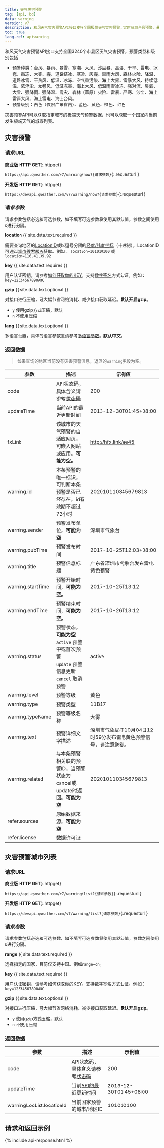 ```yaml
---
title: 天气灾害预警
tag: [api, bd]
data: warning
version: v7
description: 和风天气灾害预警API接口支持全国极端天气灾害预警，实时获取台风预警、暴雨暴雪预警、寒潮预警、大风预警、空气重污染预警以及沙尘暴、高温、干旱、雷电、冰雹、霜冻、大雾、道路结冰、干热风、雷雨大风、森林火险、降温、冰冻、雷暴大风、龙卷风、低温冻害、低温雨雪冰冻、强对流、强降雨、强降温、雪灾、雷暴、严寒、沙尘等50多种气象灾害预警信息。
toc: true
lang-ref: apiwarning
---
```


和风天气灾害预警API接口支持全国3240个市县区天气灾害预警，预警类型和级别包括：
- 预警种类：台风、暴雨、暴雪、寒潮、大风、沙尘暴、高温、干旱、雷电、冰雹、霜冻、大雾、霾、道路结冰、寒冷、灰霾、雷雨大风、森林火险、降温、道路冰雪、干热风、低温、冰冻、空气重污染、海上大雾、雷暴大风、持续低温、浓浮尘、龙卷风、低温冻害、海上大风、低温雨雪冰冻、强对流、臭氧、大雪、强降雨、强降温、雪灾、森林（草原）火险、雷暴、严寒、沙尘、海上雷雨大风、海上雷电、海上台风。
- 预警级别：白色（仅限广东省内）、蓝色、黄色、橙色、红色

灾害预警API可以获取指定城市的极端天气预警数据，也可以获取一个国家内当前发生极端天气的城市列表。

## 灾害预警

### 请求URL

**商业版** **HTTP GET**{:.httpget} 

`https://api.qweather.com/v7/warning/now?{请求参数}`{:.requesturl }

**开发版** **HTTP GET**{:.httpget}

`https://devapi.qweather.com/v7/warning/now?{请求参数}`{:.requesturl }

### 请求参数

请求参数包括必选和可选参数，如不填写可选参数将使用其默认值，参数之间使用`&`进行分隔。

**location** {{ site.data.text.required }}

需要查询地区的[LocationID](/docs/start/glossary#locationid)或以逗号分隔的[经度/纬度坐标](/docs/start/glossary#coordinate)（十进制），LocationID可通过[城市搜索服务](/docs/api/geo)获取。例如： `location=101010100` 或 `location=116.41,39.92`

**key** {{ site.data.text.required }}

用户认证密钥，请参考[如何获取你的KEY](/docs/start/get-api-key)。支持[数字签名](/docs/faq/technical#signature-authentication)方式认证。例如：`key=12334567890ABC`

**gzip** {{ site.data.text.optional }}

对接口进行压缩，可大幅节省网络消耗、减少接口获取延迟。**默认开启gzip**。

- `y` 使用gzip方式压缩，默认
- `n` 不使用压缩

**lang** {{ site.data.text.optional }}

多语言设置，具体的语言参数值请参考[多语言参数](/docs/start/language)。**默认中文**。

### 返回数据

> 如果查询的地区当前没有灾害预警信息，返回的`warning`字段为空。

| 参数              | 描述                                                                 | 示例值                                                           |
| ----------------- | -------------------------------------------------------------------- | ---------------------------------------------------------------- |
| code              | API状态码，具体含义请参考[状态码](/docs/start/status-code)           | 200                                                              |
| updateTime        | 当前[API的最近更新时间](/docs/start/glossary#updatetime)             | 2013-12-30T01:45+08:00                                           |
| fxLink            | 该城市的天气预警的自适应网页，可嵌入网站或应用。**可能为空。** | http://hfx.link/ae45                                             |
| warning.id        | 本条预警的唯一标识，可判断本条预警是否已经存在，id有效期不超过72小时 | 202010110345679813                                               |
| warning.sender        | 预警发布单位，**可能为空** | 深圳市气象台                                               |
| warning.pubTime   | 预警发布时间                                                         | 2017-10-25T12:03+08:00                                           |
| warning.title     | 预警信息标题                                                         | 广东省深圳市气象台发布雷电黄色预警                               |
| warning.startTime | 预警开始时间，**可能为空。**                       | 2017-10-25T13:12                                                 |
| warning.endTime   | 预警结束时间，**可能为空。**                       | 2017-10-26T13:12                                                 |
| warning.status    | 预警状态，**可能为空**<br />`active` 预警中或首次预警<br />`update` 预警信息更新<br />`cancel` 取消预警                          | active                                                         |
| warning.level     | 预警等级                                                             | 黄色                                                             |
| warning.type| 预警类型                                                             | 11B17                                                         |
| warning.typeName     | 预警等级名称                                                             | 大雾           |
| warning.text      | 预警详细文字描述                                                     | 深圳市气象局于10月04日12时59分发布雷电黄色预警信号，请注意防御。 |
| warning.related      | 与本条预警相关联的预警ID，当预警状态为cancel或update时返回。**可能为空**                                                     | 202010110345679813 |
| refer.sources     | 原始数据来源，**可能为空**                                           |                                                                  |
| refer.license     | 数据许可证                                                           |                                                                  |

## 灾害预警城市列表

### 请求URL

**商业版** **HTTP GET**{:.httpget}

`https://api.qweather.com/v7/warning/list?{请求参数}`{:.requesturl }

**开发版** **HTTP GET**{:.httpget} 

`https://devapi.qweather.com/v7/warning/list?{请求参数}`{:.requesturl }

### 请求参数

请求参数包括必选和可选参数，如不填写可选参数将使用其默认值，参数之间使用`&`进行分隔。

**range** {{ site.data.text.required }}

选择指定的国家，目前仅支持中国。例如`range=cn`。

**key** {{ site.data.text.required }}

用户认证密钥，请参考[如何获取你的KEY](/docs/start/get-api-key)。支持[数字签名](/docs/faq/technical#signature-authentication)方式认证。例如：`key=12334567890ABC`

**gzip** {{ site.data.text.optional }}

对接口进行压缩，可大幅节省网络消耗、减少接口获取延迟。**默认开启gzip**。

- `y` 使用gzip方式压缩，默认
- `n` 不使用压缩

### 返回数据

| 参数                      | 描述                                                       | 示例值                 |
| ------------------------- | ---------------------------------------------------------- | ---------------------- |
| code                      | API状态码，具体含义请参考[状态码](/docs/start/status-code) | 200                    |
| updateTime                | 当前[API的最近更新时间](/docs/start/glossary#updatetime)   | 2013-12-30T01:45+08:00 |
| warningLocList.locationId | 当前国家预警的城市/地区ID                                  | 101010100              |

## 请求和返回示例

{% include api-response.html %}